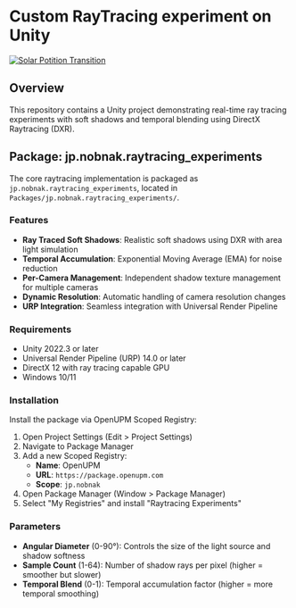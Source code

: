 # Custom RayTracing experiment on Unity

[![Solar Potition Transition](http://img.youtube.com/vi/gkjsNE3j6_Y/hqdefault.jpg)](https://youtube.com/shorts/gkjsNE3j6_Y)

## Overview

This repository contains a Unity project demonstrating real-time ray tracing experiments with soft shadows and temporal blending using DirectX Raytracing (DXR).

## Package: jp.nobnak.raytracing_experiments

The core raytracing implementation is packaged as `jp.nobnak.raytracing_experiments`, located in `Packages/jp.nobnak.raytracing_experiments/`.

### Features

- **Ray Traced Soft Shadows**: Realistic soft shadows using DXR with area light simulation
- **Temporal Accumulation**: Exponential Moving Average (EMA) for noise reduction
- **Per-Camera Management**: Independent shadow texture management for multiple cameras
- **Dynamic Resolution**: Automatic handling of camera resolution changes
- **URP Integration**: Seamless integration with Universal Render Pipeline

### Requirements

- Unity 2022.3 or later
- Universal Render Pipeline (URP) 14.0 or later
- DirectX 12 with ray tracing capable GPU
- Windows 10/11

### Installation

Install the package via OpenUPM Scoped Registry:

1. Open Project Settings (Edit > Project Settings)
2. Navigate to Package Manager
3. Add a new Scoped Registry:
   - **Name**: OpenUPM
   - **URL**: `https://package.openupm.com`
   - **Scope**: `jp.nobnak`
4. Open Package Manager (Window > Package Manager)
5. Select "My Registries" and install "Raytracing Experiments"


### Parameters

- **Angular Diameter** (0-90°): Controls the size of the light source and shadow softness
- **Sample Count** (1-64): Number of shadow rays per pixel (higher = smoother but slower)
- **Temporal Blend** (0-1): Temporal accumulation factor (higher = more temporal smoothing)